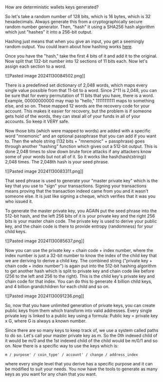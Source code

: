 
How are deterministic wallets keys generated?

So let's take a random number of 128 bits, which is 16 bytes, which is 32 hexadecimals. Always generate this from a cryptographically secure random number generator. Then, "hash" it using a SHA256 hash algorithm which just "hashes" it into a 256-bit output.

Hashing just means that when you give an input, you get a seemingly random output. You could learn about how hashing works [here](https://www.codecademy.com/resources/blog/what-is-hashing/).

Once you have the "hash," take the first 4 bits of it and add it to the original. Now split that 132-bit number into 12 sections of 11 bits each. Now let's assign each section to a word. 

![[Pasted image 20241130084502.png]]

There is a predefined set dictionary of 2,048 words, which maps every single value possible from that 11-bit to a word. Since 2^11 is 2,048, you can be sure that for every permutation of 11 bits that you have, there is a word. Example, 00000000000 may map to "hello," 11111111111 maps to something else, and so on. These mapped 12 words are the recovery code for your account. This makes it easier for recovery, but the problem is if someone gets hold of the words, they can steal all of your funds in all of your accounts. So keep it VERY safe.

Now those bits (which were mapped to words) are added with a specific word "mnemonic" and an optional passphrase that you can add if you want to. Then the whole string (132 bits + "mnemonic" + passphrase) goes through another "hashing" function which gives out a 512-bit output. This is done 2,048 times to slow down brute force attacks if any attackers know some of your words but not all of it. So it works like hash(hash(string)) 2,048 times. The 2,048th hash is your seed phrase.

![[Pasted image 20241130083311.png]]

That seed phrase is used to generate your "master private key" which is the key that you use to "sign" your transactions. Signing your transactions means proving that the transaction indeed came from you and it wasn't someone else. It is just like signing a cheque, which verifies that it was you who issued it.

To generate the master private key, you AGAIN put the seed phrase into the 512-bit hash, and the left 256 bits of it is your private key and the right 256 bits is your master chain code. The private key is used to derive your public key, and the chain code is there to provide entropy (randomness) for your child keys.

![[Pasted image 20241130085637.png]]

Now you can use the private key + chain code + index number, where the index number is just a 32-bit number to know the index of the child key that we are deriving to derive a child key. The combined string ("private key + chain code + index number") is again put into the 512-bit hashing algorithm to get another hash which is split to private key and chain code like before (256 to the left and 256 to the right). This is the child key's private key and chain code for that index. You can do this to generate 4 billion child keys, and 4 billion grandchildren for each child and so on.

![[Pasted image 20241130091236.png]]

So, now that you have unlimited generation of private keys, you can create public keys from them which transform into valid addresses. Every single private key is linked to a public key using a formula: Public key = private key x G, where G is always a known number.

Since there are so many keys to keep track of, we use a system called paths to do so. Let's call your master private key as m. So the 0th indexed child of it would be m/0 and the 1st indexed child of the child would be m/0/1 and so on. Now there is a specific way to use the keys which is:
```
m / purpose' / coin_type' / account' / change / address_index
```
where every single level that you derive has a specific purpose and it can be modified to suit your needs. You now have the tools to generate as many keys as you want for any chain that you want. 


